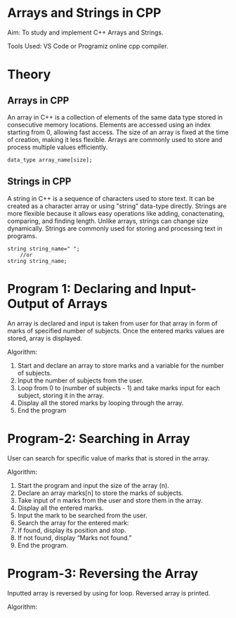 # Arrays and Strings in CPP
Aim: To study and implement C++ Arrays and Strings.

Tools Used: VS Code or Programiz online cpp compiler.

# Theory
## Arrays in CPP
An array in C++ is a collection of elements of the same data type stored in consecutive memory locations. Elements are accessed using an index starting from 0, allowing fast access. The size of an array is fixed at the time of creation, making it less flexible.  Arrays are commonly used to store and process multiple values efficiently.

```
data_type array_name[size];
```

## Strings in CPP
A string in C++ is a sequence of characters used to store text. It can be created as a character array or using "string" data-type directly. Strings are more flexible because it allows easy operations like adding, conactenating, comparing, and finding length. Unlike arrays, strings can change size dynamically. Strings are commonly used for storing and processing text in programs.

```
string string_name=" ";
    //or
string string_name;
```

# Program 1: Declaring and Input-Output of Arrays

An array is declared and input is taken from user for that array in form of marks of specified number of subjects. Once the entered marks values are stored, array is displayed.

Algorithm:

1. Start and declare an array to store marks and a variable for the number of subjects.
2. Input the number of subjects from the user.
3. Loop from 0 to (number of subjects - 1) and take marks input for each subject, storing it in the array.
4. Display all the stored marks by looping through the array.
5. End the program

# Program-2: Searching in Array

User can search for specific value of marks that is stored in the array. 

Algorithm:

1. Start the program and input the size of the array (n).
2. Declare an array marks[n] to store the marks of subjects.
3. Take input of n marks from the user and store them in the array.
4. Display all the entered marks.
5. Input the mark to be searched from the user.
6. Search the array for the entered mark:
7. If found, display its position and stop.
8. If not found, display “Marks not found.”
9. End the program.

# Program-3: Reversing the Array

Inputted array is reversed by using for loop. Reversed array is printed. 

Algorithm:



